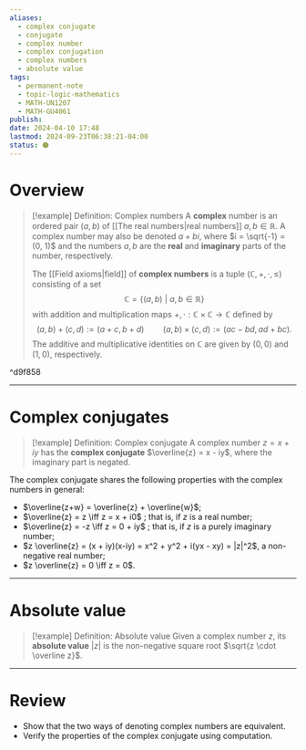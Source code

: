 ```yaml
---
aliases:
  - complex conjugate
  - conjugate
  - complex number
  - complex conjugation
  - complex numbers
  - absolute value
tags:
  - permanent-note
  - topic-logic-mathematics
  - MATH-UN1207
  - MATH-GU4061
publish: 
date: 2024-04-10 17:48
lastmod: 2024-09-23T06:38:21-04:00
status: 🟠
---
```

# Overview

>[!example] Definition: Complex numbers
>A **complex** number is an ordered pair $(a, b)$ of [[The real numbers|real numbers]] $a, b \in \mathbb R$. A complex number may also be denoted $a + bi$, where $i = \sqrt{-1} = (0, 1)$ and the numbers $a, b$ are the **real** and **imaginary** parts of the number, respectively. 
>
>The [[Field axioms|field]] of **complex numbers** is a tuple $(\mathbb C, +, \cdot, \leq)$ consisting of a set 
>$$
>\mathbb C = \{ (a, b) \ | \ a, b \in \mathbb R \}
>$$
>with addition and multiplication maps $+, \cdot : \mathbb C \times \mathbb C \to \mathbb C$ defined by
>$$
>(a,b) + (c,d) := (a + c, b + d) \quad \quad (a, b) \times (c, d) := (ac-bd, ad+bc).
>$$
>The additive and multiplicative identities on $\mathbb C$ are given by $(0, 0)$ and $(1, 0)$, respectively.

^d9f858

---
# Complex conjugates

>[!example] Definition: Complex conjugate
>A complex number $z = x + iy$ has the **complex conjugate** $\overline{z} = x - iy$, where the imaginary part is negated. 

The complex conjugate shares the following properties with the complex numbers in general:
- $\overline{z+w} = \overline{z} + \overline{w}$;
- $\overline{z} = z \iff z = x + i0$ ; that is, if $z$ is a real number;
- $\overline{z} = -z \iff z = 0 + iy$ ; that is, if $z$ is a purely imaginary number;
- $z \overline{z} = (x + iy)(x-iy) = x^2 + y^2 + i(yx - xy) = |z|^2$, a non-negative real number;
- $z \overline{z} = 0 \iff z = 0$.

---
# Absolute value

>[!example] Definition: Absolute value
>Given a complex number $z$, its **absolute value** $|z|$ is the non-negative square root $\sqrt{z \cdot \overline z}$. 

---
# Review


- Show that the two ways of denoting complex numbers are equivalent.
- Verify the properties of the complex conjugate using computation.